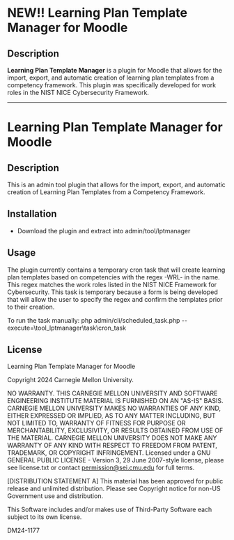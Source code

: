 # NEW!! Learning Plan Template Manager for Moodle  

## Description  

**Learning Plan Template Manager** is a plugin for Moodle that allows for the import, export, and automatic creation of learning plan templates from a competency framework. This plugin was specifically developed for work roles in the NIST NICE Cybersecurity Framework.

---

# Learning Plan Template Manager for Moodle

## Description
This is an admin tool plugin that allows for the import, export, and automatic creation of Learning Plan Templates from a Competency Framework.

## Installation
* Download the plugin and extract into admin/tool/lptmanager

## Usage
The plugin currently contains a temporary cron task that will create learning plan templates based on competencies with the regex -WRL- in the name. This regex matches the work roles listed in the NIST NICE Framework for Cybersecurity. This task is temporary because a form is being developed that will allow the user to specify the regex and confirm the templates prior to their creation.

To run the task manually:
php admin/cli/scheduled_task.php --execute=\\tool_lptmanager\\task\\cron_task

## License
Learning Plan Template Manager for Moodle

Copyright 2024 Carnegie Mellon University.

NO WARRANTY. THIS CARNEGIE MELLON UNIVERSITY AND SOFTWARE ENGINEERING INSTITUTE MATERIAL IS FURNISHED ON AN "AS-IS" BASIS. 
CARNEGIE MELLON UNIVERSITY MAKES NO WARRANTIES OF ANY KIND, EITHER EXPRESSED OR IMPLIED, AS TO ANY MATTER INCLUDING, BUT NOT LIMITED TO, 
WARRANTY OF FITNESS FOR PURPOSE OR MERCHANTABILITY, EXCLUSIVITY, OR RESULTS OBTAINED FROM USE OF THE MATERIAL. 
CARNEGIE MELLON UNIVERSITY DOES NOT MAKE ANY WARRANTY OF ANY KIND WITH RESPECT TO FREEDOM FROM PATENT, TRADEMARK, OR COPYRIGHT INFRINGEMENT.
Licensed under a GNU GENERAL PUBLIC LICENSE - Version 3, 29 June 2007-style license, please see license.txt or contact permission@sei.cmu.edu for full terms.

[DISTRIBUTION STATEMENT A] This material has been approved for public release and unlimited distribution. Please see Copyright notice for non-US Government use and distribution.

This Software includes and/or makes use of Third-Party Software each subject to its own license.

DM24-1177

